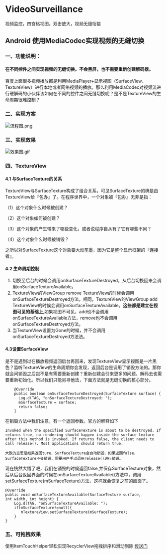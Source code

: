 # VideoSurveillance
视频监控，四宫格视图。双击放大，视频无缝衔接
## Android 使用MediaCodec实现视频的无缝切换

### 一、功能说明：
#### 在**不同控件之间**实现视频的无缝切换。不会黑屏，也不需要重新创建解码器。

百度上面很多视频播放都是利用MediaPlayer+显示视图（SurfaceView、TextureView）进行本地或者网络视频的播放。那么利用MediaCodec对视频流进行硬解码的小伙伴该如何在不同的控件之间无缝切换呢？是不是TextureView的生命周期很难控制？

### 二、实现方案
![流程图.png](http://upload-images.jianshu.io/upload_images/419652-a35d4a7b26b24b55.png?imageMogr2/auto-orient/strip%7CimageView2/2/w/1240)

### 三、实现效果
![效果图.gif](http://upload-images.jianshu.io/upload_images/419652-f8f1b6c8976c604f.gif?imageMogr2/auto-orient/strip%7CimageView2/2/w/1240)

### 四、TextureView

#### 4.1 与SurfaceTexture的关系
TextureView与SurfaceTexture构成了组合关系，可见SurfaceTexture的确是由TextureView给『包办』了。在程序世界中，一个对象被『包办』无非是指：

（1）这个对象什么时候被创建？

（2）这个对象如何被创建？

（3）这个对象的产生带来了哪些变化，或者说程序自从有了它有哪些不同？​

（4）这个对象什么时候被销毁？​

之所以对​SurfaceTexture这个对象要大动笔墨，因为它是整个显示框架的『连接者』。

#### 4.2 生命周期控制
1. 切换至后台的时候会调用onSurfaceTextureDestroyed，从后台切换回来会调用onSurfaceTextureAvailable。
2. TextureView的ViewGroup remove TextureView的时候会调用onSurfaceTextureDestroyed方法。相同，TextureView的ViewGroup add TextureView的时候会调用onSurfaceTextureAvailable。**这些都是建立在视图可见的基础上**,如果视图不可见，add也不会调用onSurfaceTextureAvailable方法，remove也不会调用onSurfaceTextureDestroyed方法。
3. 当TextureView设置为Gone的时候，并不会调用onSurfaceTextureDestroyed方法法。

#### 4.3设置SurfaceView
是不是遇到过在播放视频返回后台再回来，发现TextureView显示视图是一片黑色？监听TextureView的生命周期你会发现，返回后台是调用了销毁方法的。那你就会问销毁之后岂不是有需要重新创建？重新创建会引来更多的问题，解码去也需要重新初始化。所以我们只能另寻他法，下面方法就是无缝切换的核心部分。

```
	@Override
	public boolean onSurfaceTextureDestroyed(SurfaceTexture surface) {
	  Log.d(TAG, "onSurfaceTextureDestroyed: ");
	  mSurfaceTexture = surface;
	  return false;
	}
```
在销毁方法中我们注意，有一个返回参数。官方的解释如下
```
Invoked when the specified SurfaceTexture is about to be destroyed. If returns true, no rendering should happen inside the surface texture after this method is invoked. If returns false, the client needs to call release(). Most applications should return true.

大致的意思是如果返回ture，SurfaceTexture会自动销毁，如果返回false，SurfaceTexture不会销毁，需要用户手动调用release()进行销毁。
```
现在恍然大悟了吧，我们在销毁的时候返回false,并保存SurfaceTexture对象，然后从后台返回界面的时候在onSurfaceTextureAvailable()方法中，调用setSurfaceTexture(mSurfaceTexture)方法，这样就会恢复之前的画面了。
```
@Override
public void onSurfaceTextureAvailable(SurfaceTexture surface, 
int width, int height) {
    Log.d(TAG, "onSurfaceTextureAvailable: ");
    if(mSurfaceTexture!=null){
       mTextureView.setSurfaceTexture(mSurfaceTexture);
    }
}
```

### 五、可拖拽效果
使用ItemTouchHelper轻松实现RecyclerView拖拽排序和滑动删除
[传送门](http://chuansong.me/n/400690551872)
